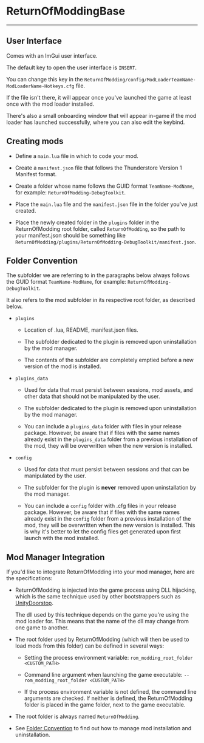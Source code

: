 # ReturnOfModdingBase

---

## User Interface

Comes with an ImGui user interface.

The default key to open the user interface is `INSERT`.

You can change this key in the `ReturnOfModding/config/ModLoaderTeamName-ModLoaderName-Hotkeys.cfg` file.

If the file isn't there, it will appear once you've launched the game at least once with the mod loader installed.

There's also a small onboarding window that will appear in-game if the mod loader has launched successfully, where you can also edit the keybind.

## Creating mods

- Define a `main.lua` file in which to code your mod.

- Create a `manifest.json` file that follows the Thunderstore Version 1 Manifest format.

- Create a folder whose name follows the GUID format `TeamName-ModName`, for example: `ReturnOfModding-DebugToolkit`.

- Place the `main.lua` file and the `manifest.json` file in the folder you've just created.

- Place the newly created folder in the `plugins` folder in the ReturnOfModding root folder, called `ReturnOfModding`, so the path to your manifest.json should be something like `ReturnOfModding/plugins/ReturnOfModding-DebugToolkit/manifest.json`.

## Folder Convention

The subfolder we are referring to in the paragraphs below always follows the GUID format `TeamName-ModName`, for example: `ReturnOfModding-DebugToolkit`.

It also refers to the mod subfolder in its respective root folder, as described below.

- `plugins`

  - Location of .lua, README, manifest.json files.

  - The subfolder dedicated to the plugin is removed upon uninstallation by the mod manager.
 
  - The contents of the subfolder are completely emptied before a new version of the mod is installed.
  
- `plugins_data`

  - Used for data that must persist between sessions, mod assets, and other data that should not be manipulated by the user.

  - The subfolder dedicated to the plugin is removed upon uninstallation by the mod manager.
 
  - You can include a `plugins_data` folder with files in your release package. However, be aware that if files with the same names already exist in the `plugins_data` folder from a previous installation of the mod, they will be overwritten when the new version is installed.

- `config`

  - Used for data that must persist between sessions and that can be manipulated by the user.

  - The subfolder for the plugin is **never** removed upon uninstallation by the mod manager.
 
  - You can include a `config` folder with .cfg files in your release package. However, be aware that if files with the same names already exist in the `config` folder from a previous installation of the mod, they will be overwritten when the new version is installed. This is why it's better to let the config files get generated upon first launch with the mod installed.

## Mod Manager Integration

If you'd like to integrate ReturnOfModding into your mod manager, here are the specifications:

- ReturnOfModding is injected into the game process using DLL hijacking, which is the same technique used by other bootstrappers such as [UnityDoorstop](https://github.com/NeighTools/UnityDoorstop).

  The dll used by this technique depends on the game you're using the mod loader for. This means that the name of the dll may change from one game to another.

- The root folder used by ReturnOfModding (which will then be used to load mods from this folder) can be defined in several ways:

  - Setting the process environment variable: `rom_modding_root_folder <CUSTOM_PATH>`

  - Command line argument when launching the game executable: `--rom_modding_root_folder <CUSTOM_PATH>`

  - If the process environment variable is not defined, the command line arguments are checked. If neither is defined, the ReturnOfModding folder is placed in the game folder, next to the game executable.

- The root folder is always named `ReturnOfModding`.

- See [Folder Convention](#folder-convention) to find out how to manage mod installation and uninstallation.
